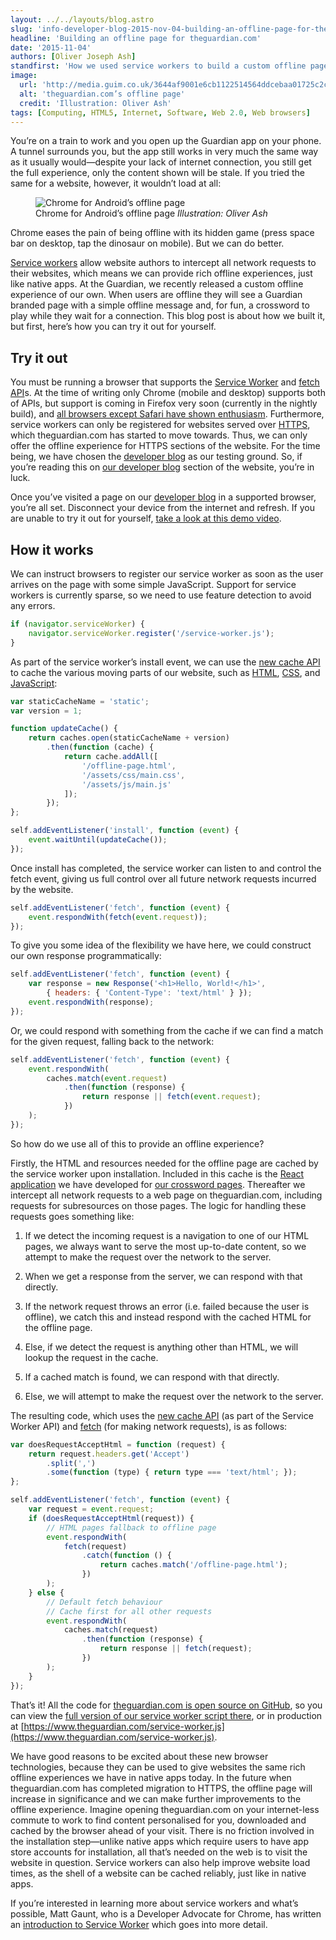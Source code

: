 ```yaml
---
layout: ../../layouts/blog.astro
slug: 'info-developer-blog-2015-nov-04-building-an-offline-page-for-theguardiancom'
headline: 'Building an offline page for theguardian.com'
date: '2015-11-04'
authors: [Oliver Joseph Ash]
standfirst: 'How we used service workers to build a custom offline page for theguardian.com.'
image:
  url: 'http://media.guim.co.uk/3644af9001e6cb1122514564ddcebaa01725c2c6/0_0_832_499/832.jpg'
  alt: 'theguardian.com’s offline page'
  credit: 'Illustration: Oliver Ash'
tags: [Computing, HTML5, Internet, Software, Web 2.0, Web browsers]
---
```


You’re on a train to work and you open up the Guardian app on your phone. A tunnel surrounds you, but the app still works in very much the same way as it usually would—despite your lack of internet connection, you still get the full experience, only the content shown will be stale. If you tried the same for a website, however, it wouldn’t load at all:


   <figure>
   <img alt="Chrome for Android’s offline page" src="https://i.guim.co.uk/img/media/6ba3b0c53e0ccb83176c865ef193161a3e1562e8/0_0_1080_1100/master/1080.jpg?width=620&quality=45&auto=format&fit=max&dpr=2&s=d3f50b95565f7d15307afb5356af48bd" loading="lazy" />
   <figcaption>
     Chrome for Android’s offline page
    <i>Illustration: Oliver Ash</i>
    </figcaption>
    </figure>

Chrome eases the pain of being offline with its hidden game (press space bar on desktop, tap the dinosaur on mobile). But we can do better.

[Service workers](https://github.com/slightlyoff/ServiceWorker/blob/master/explainer.md) allow website authors to intercept all network requests to their websites, which means we can provide rich offline experiences, just like native apps. At the Guardian, we recently released a custom offline experience of our own. When users are offline they will see a Guardian branded page with a simple offline message and, for fun, a crossword to play while they wait for a connection. This blog post is about how we built it, but first, here’s how you can try it out for yourself.

Try it out
----------

You must be running a browser that supports the [Service Worker](https://developer.mozilla.org/en-US/docs/Web/API/Service_Worker_API) and [fetch](https://developer.mozilla.org/en/docs/Web/API/Fetch_API) [API](https://en.wikipedia.org/wiki/Application_programming_interface)s. At the time of writing only Chrome (mobile and desktop) supports both of APIs, but support is coming in Firefox very soon (currently in the nightly build), and [all browsers except Safari have shown enthusiasm](https://jakearchibald.github.io/isserviceworkerready/). Furthermore, service workers can only be registered for websites served over [HTTPS](https://en.wikipedia.org/wiki/HTTPS), which theguardian.com has started to move towards. Thus, we can only offer the offline experience for HTTPS sections of the website. For the time being, we have chosen the [developer blog](https://www.theguardian.com/info/developer-blog) as our testing ground. So, if you’re reading this on [our developer blog](https://www.theguardian.com/info/developer-blog) section of the website, you’re in luck.

Once you’ve visited a page on our [developer blog](https://www.theguardian.com/info/developer-blog) in a supported browser, you’re all set. Disconnect your device from the internet and refresh. If you are unable to try it out for yourself, [take a look at this demo video](https://twitter.com/jaffathecake/status/657207009335508992).

How it works
------------

We can instruct browsers to register our service worker as soon as the user arrives on the page with some simple JavaScript. Support for service workers is currently sparse, so we need to use feature detection to avoid any errors.

```javascript
if (navigator.serviceWorker) {
    navigator.serviceWorker.register('/service-worker.js');
}
```

As part of the service worker’s install event, we can use the [new cache API](https://developer.mozilla.org/en-US/docs/Web/API/Cache) to cache the various moving parts of our website, such as [HTML](https://en.wikipedia.org/wiki/HTML), [CSS](https://en.wikipedia.org/wiki/Cascading_Style_Sheets), and [JavaScript](https://en.wikipedia.org/wiki/JavaScript):

```javascript
var staticCacheName = 'static';
var version = 1;

function updateCache() {
    return caches.open(staticCacheName + version)
        .then(function (cache) {
            return cache.addAll([
                '/offline-page.html',
                '/assets/css/main.css',
                '/assets/js/main.js'
            ]);
        });
};

self.addEventListener('install', function (event) {
    event.waitUntil(updateCache());
});
```

Once install has completed, the service worker can listen to and control the fetch event, giving us full control over all future network requests incurred by the website.

```javascript
self.addEventListener('fetch', function (event) {
    event.respondWith(fetch(event.request));
});
```

To give you some idea of the flexibility we have here, we could construct our own response programmatically:

```javascript
self.addEventListener('fetch', function (event) {
    var response = new Response('<h1>Hello, World!</h1>',
        { headers: { 'Content-Type': 'text/html' } });
    event.respondWith(response);
});
```

Or, we could respond with something from the cache if we can find a match for the given request, falling back to the network:

```javascript
self.addEventListener('fetch', function (event) {
    event.respondWith(
        caches.match(event.request)
            .then(function (response) {
                return response || fetch(event.request);
            })
    );
});
```

So how do we use all of this to provide an offline experience?

Firstly, the HTML and resources needed for the offline page are cached by the service worker upon installation. Included in this cache is the [React](https://facebook.github.io/react/) [application](https://github.com/guardian/frontend/tree/dca4d6fbfddd608bed0d628b63f5da763be09c79/static/src/javascripts/es6/projects/common/modules/crosswords) we have developed for [our crossword pages](https://www.theguardian.com/crosswords). Thereafter we intercept all network requests to a web page on theguardian.com, including requests for subresources on those pages. The logic for handling these requests goes something like:

1.  If we detect the incoming request is a navigation to one of our HTML pages, we always want to serve the most up-to-date content, so we attempt to make the request over the network to the server.
    
2.  When we get a response from the server, we can respond with that directly.
    
3.  If the network request throws an error (i.e. failed because the user is offline), we catch this and instead respond with the cached HTML for the offline page.
    
4.  Else, if we detect the request is anything other than HTML, we will lookup the request in the cache.
    
5.  If a cached match is found, we can respond with that directly.
    
6.  Else, we will attempt to make the request over the network to the server.

The resulting code, which uses the [new cache API](https://developer.mozilla.org/en-US/docs/Web/API/Cache) (as part of the Service Worker API) and [fetch](https://developer.mozilla.org/en/docs/Web/API/Fetch_API) (for making network requests), is as follows:

```javascript
var doesRequestAcceptHtml = function (request) {
    return request.headers.get('Accept')
        .split(',')
        .some(function (type) { return type === 'text/html'; });
};

self.addEventListener('fetch', function (event) {
    var request = event.request;
    if (doesRequestAcceptHtml(request)) {
        // HTML pages fallback to offline page
        event.respondWith(
            fetch(request)
                .catch(function () {
                    return caches.match('/offline-page.html');
                })
        );
    } else {
        // Default fetch behaviour
        // Cache first for all other requests
        event.respondWith(
            caches.match(request)
                .then(function (response) {
                    return response || fetch(request);
                })
        );
    }
});
```

That’s it! All the code for [theguardian.com is open source on GitHub](https://github.com/guardian/frontend), so you can view the [full version of our service worker script there](https://github.com/guardian/frontend/blob/43c73e57aa9a00dc3555baa51c5d975b0e6b2b66/applications/app/templates/serviceWorker.scala.js), or in production at [https://www.theguardian.com/service-worker.js](https://www.theguardian.com/service-worker.js).

We have good reasons to be excited about these new browser technologies, because they can be used to give websites the same rich offline experiences we have in native apps today. In the future when theguardian.com has completed migration to HTTPS, the offline page will increase in significance and we can make further improvements to the offline experience. Imagine opening theguardian.com on your internet-less commute to work to find content personalised for you, downloaded and cached by the browser ahead of your visit. There is no friction involved in the installation step—unlike native apps which require users to have app store accounts for installation, all that’s needed on the web is to visit the website in question. Service workers can also help improve website load times, as the shell of a website can be cached reliably, just like in native apps.

If you’re interested in learning more about service workers and what’s possible, Matt Gaunt, who is a Developer Advocate for Chrome, has written an [introduction to Service Worker](http://www.html5rocks.com/en/tutorials/service-worker/introduction/) which goes into more detail.
